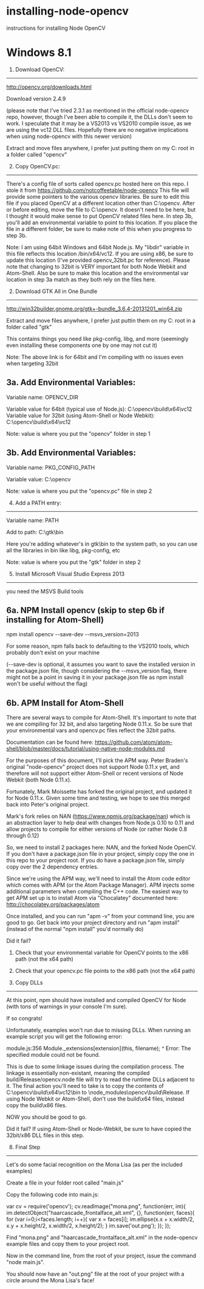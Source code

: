 installing-node-opencv
======================

instructions for installing Node OpenCV


Windows 8.1
===========

1. Download OpenCV:
-------------------

http://opencv.org/downloads.html

Download version 2.4.9

(please note that I've tried 2.3.1 as mentioned in the official node-opencv repo, however, though I've been able to compile it,
the DLLs don't seem to work. I speculate that it may be a VS2013 vs VS2010 compile issue, as we are using the vc12 DLL files.
Hopefully there are no negative implications when using node-opencv with this newer version)

Extract and move files anywhere, I prefer just putting them on my C: root in a folder called "opencv"


2. Copy OpenCV.pc:
-------------------

There's a config file of sorts called opencv.pc hosted here on this repo. I stole it from https://github.com/notcoffeetable/node-opencv
This file will provide some pointers to the various opencv libraries. Be sure to edit this file if you placed OpenCV at a different location other than
C:\opencv. After or before editing, move the file to C:\opencv. It doesn't need to be here, but I thought it would make sense to put OpenCV related files here. In step 3b,
you'll add an environmental variable to point to this location. If you place the file in a different folder, be sure to make note of this when you progress to step 3b.

Note: I am using 64bit Windows and 64bit Node.js. My "libdir" variable in this file reflects this location /bin/x64/vc12. If you are using x86, be sure to update this location
(I've provided opencv_32bit.pc for reference). Please note that changing to 32bit is VERY important for both Node Webkit and Atom-Shell.
Also be sure to make this location and the environmental var location in step 3a match as they both rely on the files here.


2. Download GTK All in One Bundle
---------------------------------

http://win32builder.gnome.org/gtk+-bundle_3.6.4-20131201_win64.zip

Extract and move files anywhere, I prefer just puttin them on my C: root in a folder called "gtk"

This contains things you need like pkg-config, libg, and more (seemingly even installing these components one by one may not cut it)

Note: The above link is for 64bit and I'm compiling with no issues even when targeting 32bit


3a. Add Environmental Variables:
--------------------------------

Variable name: OPENCV_DIR

Variable value for 64bit (typical use of Node.js): C:\opencv\build\x64\vc12
Variable value for 32bit (using Atom-Shell or Node Webkit): C:\opencv\build\x64\vc12

Note: value is where you put the "opencv" folder in step 1


3b. Add Environmental Variables:
--------------------------------

Variable name: PKG_CONFIG_PATH

Variable value: C:\opencv

Note: value is where you put the "opencv.pc" file in step 2



4. Add a PATH entry:
-------------------------------

Variable name: PATH

Add to path: C:\gtk\bin

Here you're adding whatever's in gtk\bin to the system path, so you can use all the libraries in bin like libg, pkg-config, etc

Note: value is where you put the "gtk" folder in step 2




5. Install Microsoft Visual Studio Express 2013
------------------------------------------------

you need the MSVS Build tools




6a. NPM Install opencv (skip to step 6b if installing for Atom-Shell)
---------------------------------------------

npm install opencv --save-dev --msvs_version=2013

For some reason, npm falls back to defaulting to the VS2010 tools, which probably don't exist on your machine

(--save-dev is optional, it assumes you want to save the installed version in the package.json file, though considering the
 --msvs_version flag, there might not be a point in saving it in your package.json file as npm install won't be useful without the flag)


6b. APM Install for Atom-Shell
------------------------------

There are several ways to compile for Atom-Shell. It's important to note that we are compiling for 32 bit, and also targeting Node 0.11.x. So be sure that your environmental vars
and opencv.pc files reflect the 32bit paths.

Documentation can be found here: https://github.com/atom/atom-shell/blob/master/docs/tutorial/using-native-node-modules.md

For the purposes of this document, I'll pick the APM way. Peter Braden's original "node-opencv" project does not support Node 0.11.x yet, and
therefore will not support either Atom-Shell or recent versions of Node Webkit (both Node 0.11.x).

Fortunately, Mark Moissette has forked the original project, and updated it for Node 0.11.x. Given some time and testing, we hope to see this merged back into
Peter's original project.

Mark's fork relies on NAN (https://www.npmjs.org/package/nan) which is an abstraction layer to help deal with changes from Node.js 0.10 to 0.11 and allow projects
to compile for either versions of Node (or rather Node 0.8 through 0.12)

So, we need to install 2 packages here: NAN, and the forked Node OpenCV. If you don't have a package.json file in your project, simply copy the one in this repo to your
project root. If you do have a package.json file, simply copy over the 2 dependency entries.

Since we're using the APM way, we'll need to install the Atom code editor which comes with APM (or the Atom Package Manager). APM injects some
additional parameters when compiling the C++ code. The easiest way to get APM set up is to install Atom via "Chocalatey" documented here:
http://chocolatey.org/packages/atom

Once installed, and you can run "apm -v" from your command line, you are good to go. Get back into your project directory and run "apm install" (instead of the normal "npm install" you'd normally do)

Did it fail?

1. Check that your environmental variable for OpenCV points to the x86 path (not the x64 path)
2. Check that your opencv.pc file points to the x86 path (not the x64 path)


7. Copy DLLs
---------------------------------------------

At this point, npm should have installed and compiled OpenCV for Node (with tons of warnings in your console I'm sure).

If so congrats!

Unfortunately, examples won't run due to missing DLLs. When running an example script you will get the following error:

module.js:356
  Module._extensions[extension](this, filename);
                               ^
Error: The specified module could not be found.

This is due to some linkage issues during the compilation process. The linkage is essentially non-existant, meaning the compiled
build/Release/opencv.node file will try to read the runtime DLLs adjacent to it. The final action you'll need to take is to copy
the contents of C:\opencv\build\x64\vc12\bin to <your-project>\node_modules\opencv\build\Release. If using Node Webkit or Atom-Shell,
don't use the build\x64 files, instead copy the build\x86 files.


NOW you should be good to go.

Did it fail? If using Atom-Shell or Node-Webkit, be sure to have copied the 32bit/x86 DLL files in this step.


8. Final Step
-------------

Let's do some facial recognition on the Mona Lisa (as per the included examples)

Create a file in your folder root called "main.js"

Copy the following code into main.js:

var cv = require('opencv');
cv.readImage("mona.png", function(err, im){
  im.detectObject("haarcascade_frontalface_alt.xml", {}, function(err, faces){
        for (var i=0;i<faces.length; i++){
            var x = faces[i];
            im.ellipse(x.x + x.width/2, x.y + x.height/2, x.width/2, x.height/2);
        }
        im.save('out.png');
    });
});

Find "mona.png" and "haarcascade_frontalface_alt.xml" in the node-opencv example files and copy them to your project root.

Now in the command line, from the root of your project, issue the command "node main.js".

You should now have an "out.png" file at the root of your project with a circle around the Mona Lisa's face!

